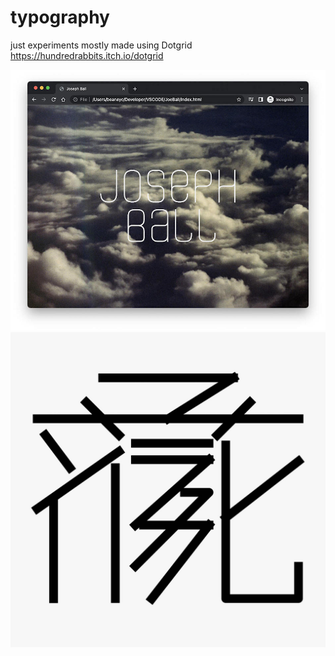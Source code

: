 # typography
just experiments
mostly made using Dotgrid https://hundredrabbits.itch.io/dotgrid

<img src="https://github.com/CallumBeaney/typography/blob/main/first-font/firstfont%20-%20joe's%20site.jpg?raw=true" alt="drawing" width="550"/>
<img src="hanzi/tangut-jade.jpg" alt="drawing" width="550"/>
